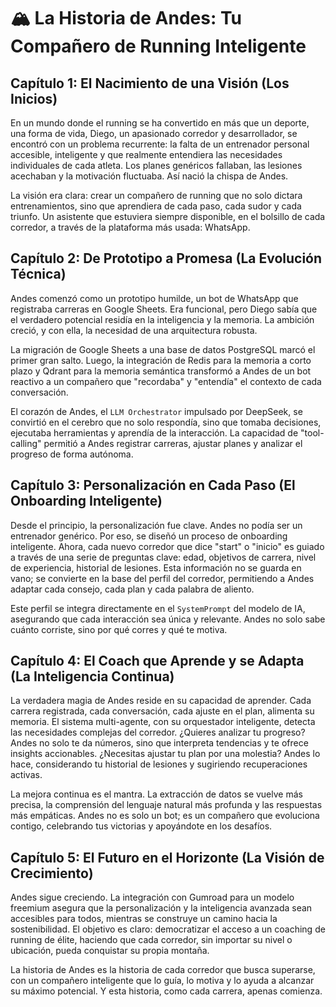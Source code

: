 # 🏔️ La Historia de Andes: Tu Compañero de Running Inteligente

## Capítulo 1: El Nacimiento de una Visión (Los Inicios)

En un mundo donde el running se ha convertido en más que un deporte, una forma de vida, Diego, un apasionado corredor y desarrollador, se encontró con un problema recurrente: la falta de un entrenador personal accesible, inteligente y que realmente entendiera las necesidades individuales de cada atleta. Los planes genéricos fallaban, las lesiones acechaban y la motivación fluctuaba. Así nació la chispa de Andes.

La visión era clara: crear un compañero de running que no solo dictara entrenamientos, sino que aprendiera de cada paso, cada sudor y cada triunfo. Un asistente que estuviera siempre disponible, en el bolsillo de cada corredor, a través de la plataforma más usada: WhatsApp.

## Capítulo 2: De Prototipo a Promesa (La Evolución Técnica)

Andes comenzó como un prototipo humilde, un bot de WhatsApp que registraba carreras en Google Sheets. Era funcional, pero Diego sabía que el verdadero potencial residía en la inteligencia y la memoria. La ambición creció, y con ella, la necesidad de una arquitectura robusta.

La migración de Google Sheets a una base de datos PostgreSQL marcó el primer gran salto. Luego, la integración de Redis para la memoria a corto plazo y Qdrant para la memoria semántica transformó a Andes de un bot reactivo a un compañero que "recordaba" y "entendía" el contexto de cada conversación.

El corazón de Andes, el `LLM Orchestrator` impulsado por DeepSeek, se convirtió en el cerebro que no solo respondía, sino que tomaba decisiones, ejecutaba herramientas y aprendía de la interacción. La capacidad de "tool-calling" permitió a Andes registrar carreras, ajustar planes y analizar el progreso de forma autónoma.

## Capítulo 3: Personalización en Cada Paso (El Onboarding Inteligente)

Desde el principio, la personalización fue clave. Andes no podía ser un entrenador genérico. Por eso, se diseñó un proceso de onboarding inteligente. Ahora, cada nuevo corredor que dice "start" o "inicio" es guiado a través de una serie de preguntas clave: edad, objetivos de carrera, nivel de experiencia, historial de lesiones. Esta información no se guarda en vano; se convierte en la base del perfil del corredor, permitiendo a Andes adaptar cada consejo, cada plan y cada palabra de aliento.

Este perfil se integra directamente en el `SystemPrompt` del modelo de IA, asegurando que cada interacción sea única y relevante. Andes no solo sabe cuánto corriste, sino por qué corres y qué te motiva.

## Capítulo 4: El Coach que Aprende y se Adapta (La Inteligencia Continua)

La verdadera magia de Andes reside en su capacidad de aprender. Cada carrera registrada, cada conversación, cada ajuste en el plan, alimenta su memoria. El sistema multi-agente, con su orquestador inteligente, detecta las necesidades complejas del corredor. ¿Quieres analizar tu progreso? Andes no solo te da números, sino que interpreta tendencias y te ofrece insights accionables. ¿Necesitas ajustar tu plan por una molestia? Andes lo hace, considerando tu historial de lesiones y sugiriendo recuperaciones activas.

La mejora continua es el mantra. La extracción de datos se vuelve más precisa, la comprensión del lenguaje natural más profunda y las respuestas más empáticas. Andes no es solo un bot; es un compañero que evoluciona contigo, celebrando tus victorias y apoyándote en los desafíos.

## Capítulo 5: El Futuro en el Horizonte (La Visión de Crecimiento)

Andes sigue creciendo. La integración con Gumroad para un modelo freemium asegura que la personalización y la inteligencia avanzada sean accesibles para todos, mientras se construye un camino hacia la sostenibilidad. El objetivo es claro: democratizar el acceso a un coaching de running de élite, haciendo que cada corredor, sin importar su nivel o ubicación, pueda conquistar su propia montaña.

La historia de Andes es la historia de cada corredor que busca superarse, con un compañero inteligente que lo guía, lo motiva y lo ayuda a alcanzar su máximo potencial. Y esta historia, como cada carrera, apenas comienza.
